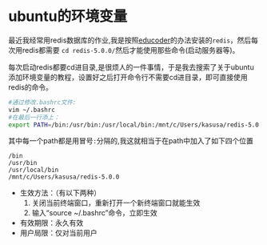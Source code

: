 # ubuntu的环境变量

最近我经常用redis数据库的作业,我是按照[educoder](https://www.educoder.net/tasks/3wtem9p5iyhv)的办法安装的`redis`，然后每次用redis都需要 ` cd redis-5.0.0/ `然后才能使用那些命令(启动服务器等)。

每次启动redis都要cd进目录,是很烦人的一件事情，于是我去搜索了关于ubuntu添加环境变量的教程，设置好之后打开命令行不需要cd进目录，即可直接使用redis的命令。

```sh
#通过修改.bashrc文件:
vim ~/.bashrc 
#在最后一行添上：
export PATH=/bin:/usr/bin:/usr/local/bin:/mnt/c/Users/kasusa/redis-5.0.0
```

其中每一个path都是用冒号`:`分隔的,我这就相当于在path中加入了如下四个位置
```
/bin
/usr/bin
/usr/local/bin
/mnt/c/Users/kasusa/redis-5.0.0
```
* 生效方法：（有以下两种）
  1. 关闭当前终端窗口，重新打开一个新终端窗口就能生效
  2. 输入“source ~/.bashrc”命令，立即生效
* 有效期限：永久有效
* 用户局限：仅对当前用户

